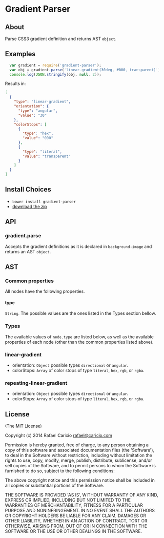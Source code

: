 # Gradient Parser

## About

Parse CSS3 gradient definition and returns AST `object`.

## Examples

```JavaScript
  var gradient = require('gradient-parser');
  var obj = gradient.parse('linear-gradient(30deg, #000, transparent)');
  console.log(JSON.stringify(obj, null, 2));
```

Results in:

```JSON
[
  {
    "type": "linear-gradient",
    "orientation": {
      "type": "angular",
      "value": "30"
    },
    "colorStops": [
      {
        "type": "hex",
        "value": "000"
      },
      {
        "type": "literal",
        "value": "transparent"
      }
    ]
  }
]
```

## Install Choices
- `bower install gradient-parser`
- [download the zip](https://github.com/rafaelcaricio/gradient-parser/archive/master.zip)

## API

### gradient.parse

Accepts the gradient definitions as it is declared in `background-image` and returns an AST `object`.

## AST

### Common properties

All nodes have the following properties.

#### type

`String`. The possible values are the ones listed in the Types section bellow.

### Types

The available values of `node.type` are listed below, as well as the available properties of each node (other than the common properties listed above).

### linear-gradient

- orientation: `Object` possible types `directional` or `angular`.
- colorStops: `Array` of color stops of type `literal`, `hex`, `rgb`, or `rgba`.

### repeating-linear-gradient

- orientation: `Object` possible types `directional` or `angular`.
- colorStops: `Array` of color stops of type `literal`, `hex`, `rgb`, or `rgba`.

## License

(The MIT License)

Copyright (c) 2014 Rafael Caricio rafael@caricio.com

Permission is hereby granted, free of charge, to any person obtaining
a copy of this software and associated documentation files (the
'Software'), to deal in the Software without restriction, including
without limitation the rights to use, copy, modify, merge, publish,
distribute, sublicense, and/or sell copies of the Software, and to
permit persons to whom the Software is furnished to do so, subject to
the following conditions:

The above copyright notice and this permission notice shall be
included in all copies or substantial portions of the Software.

THE SOFTWARE IS PROVIDED 'AS IS', WITHOUT WARRANTY OF ANY KIND,
EXPRESS OR IMPLIED, INCLUDING BUT NOT LIMITED TO THE WARRANTIES OF
MERCHANTABILITY, FITNESS FOR A PARTICULAR PURPOSE AND NONINFRINGEMENT.
IN NO EVENT SHALL THE AUTHORS OR COPYRIGHT HOLDERS BE LIABLE FOR ANY
CLAIM, DAMAGES OR OTHER LIABILITY, WHETHER IN AN ACTION OF CONTRACT,
TORT OR OTHERWISE, ARISING FROM, OUT OF OR IN CONNECTION WITH THE
SOFTWARE OR THE USE OR OTHER DEALINGS IN THE SOFTWARE.
